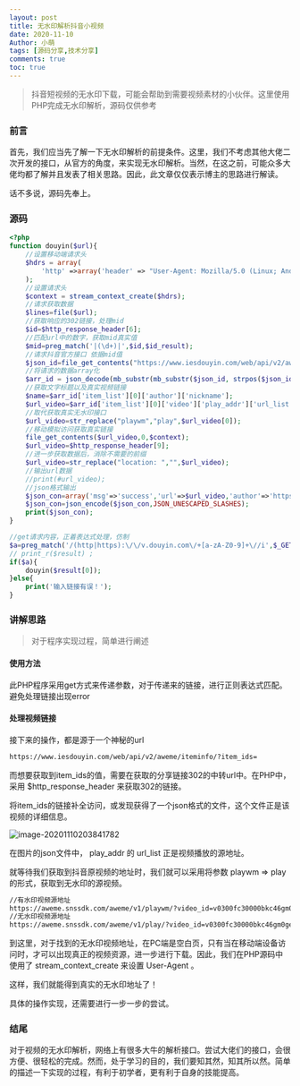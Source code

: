 ```yaml
---
layout: post
title: 无水印解析抖音小视频
date: 2020-11-10
Author: 小萌 
tags: [源码分享,技术分享]
comments: true
toc: true
---
```


> 抖音短视频的无水印下载，可能会帮助到需要视频素材的小伙伴。这里使用PHP完成无水印解析，源码仅供参考

### 前言

首先，我们应当先了解一下无水印解析的前提条件。这里，我们不考虑其他大佬二次开发的接口，从官方的角度，来实现无水印解析。当然，在这之前，可能众多大佬均都了解并且发表了相关思路。因此，此文章仅仅表示博主的思路进行解读。

话不多说，源码先奉上。

### 源码

```php
<?php
function douyin($url){
    //设置移动端请求头
    $hdrs = array(
        'http' =>array('header' => "User-Agent: Mozilla/5.0 (Linux; Android 8.0.0; Pixel 2 XL Build/OPD1.170816.004) AppleWebKit/537.36 (KHTML, like Gecko) Chrome/83.0.4103.116 Mobile Safari/537.36\r\n"),
    );
    //设置请求头
    $context = stream_context_create($hdrs);
    //请求获取数据
    $lines=file($url);
    //获取响应的302链接，处理mid
    $id=$http_response_header[6];
    //匹配url中的数字，获取mid真实值
    $mid=preg_match('|(\d+)|',$id,$id_result);
    //请求抖音官方接口 依据mid值
    $json_id=file_get_contents("https://www.iesdouyin.com/web/api/v2/aweme/iteminfo/?item_ids=".$id_result[0]);
    //将请求的数据array化
    $arr_id = json_decode(mb_substr(mb_substr($json_id, strpos($json_id, '{')), 0, -1), true);
    //获取文字标题以及真实视频链接
    $name=$arr_id['item_list'][0]['author']['nickname'];
    $url_video=$arr_id['item_list'][0]['video']['play_addr']['url_list'];
    //取代获取真实无水印接口
    $url_video=str_replace("playwm","play",$url_video[0]);
    //移动模拟访问获取真实链接
    file_get_contents($url_video,0,$context);
    $url_video=$http_response_header[9];
    //进一步获取数据后，消除不需要的前缀
    $url_video=str_replace("location: ","",$url_video);
    //输出url数据
    //print(#url_video);
    //json格式输出
    $json_con=array('msg'=>'success','url'=>$url_video,'author'=>'https://github.com/blueweiwei');
    $json_con=json_encode($json_con,JSON_UNESCAPED_SLASHES);
    print($json_con);
}

//get请求内容，正着表达式处理，仿制
$a=preg_match('/(http|https):\/\/v.douyin.com\/+[a-zA-Z0-9]+\//i',$_GET['url'],$result);
// print_r($result) ;
if($a){
    douyin($result[0]);
}else{
    print('输入链接有误！');
}
```

### 讲解思路

> 对于程序实现过程，简单进行阐述

#### 使用方法

此PHP程序采用get方式来传递参数，对于传递来的链接，进行正则表达式匹配。避免处理链接出现error

#### 处理视频链接

接下来的操作，都是源于一个神秘的url

```html
https://www.iesdouyin.com/web/api/v2/aweme/iteminfo/?item_ids=
```

而想要获取到item_ids的值，需要在获取的分享链接302的中转url中。在PHP中，采用 $http_response_header 来获取302的链接。

将item_ids的链接补全访问，或发现获得了一个json格式的文件，这个文件正是该视频的详细信息。

![image-20201110203841782](https://i.loli.net/2020/11/10/Dg91Va4uCEn8oP7.png)

在图片的json文件中， play_addr 的 url_list 正是视频播放的源地址。

就等待我们获取到抖音原视频的地址时，我们就可以采用将参数 playwm => play 的形式，获取到无水印的源视频。

```html
//有水印视频源地址
https://aweme.snssdk.com/aweme/v1/playwm/?video_id=v0300fc30000bkc46gm0gekipjvdld8g&ratio=720p&line=0
//无水印视频源地址
https://aweme.snssdk.com/aweme/v1/play/?video_id=v0300fc30000bkc46gm0gekipjvdld8g&ratio=720p&line=0
```

到这里，对于找到的无水印视频地址，在PC端是空白页，只有当在移动端设备访问时，才可以出现真正的视频资源，进一步进行下载。因此，我们在PHP源码中使用了 stream_context_create 来设置 User-Agent 。

这样，我们就能得到真实的无水印地址了！

具体的操作实现，还需要进行一步一步的尝试。

### 结尾

对于视频的无水印解析，网络上有很多大牛的解析接口。尝试大佬们的接口，会很方便、很轻松的完成。然而，处于学习的目的，我们要知其然，知其所以然。简单的描述一下实现的过程，有利于初学者，更有利于自身的技能提高。